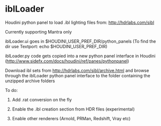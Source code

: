# iblLoader
Houdini python panel to load .ibl lighting files from: http://hdrlabs.com/sibl

Currently supporting Mantra only

iblLoader.ui goes in $HOUDINI_USER_PREF_DIR/python_panels (To find the dir use Textport: echo $HOUDINI_USER_PREF_DIR)

iblLoader.py code gets copied into a new python panel interface in Houdini (http://www.sidefx.com/docs/houdini/ref/panes/pythonpanel)

Download ibl sets from http://hdrlabs.com/sibl/archive.html and browse through the iblLoader python panel interface to the folder containing the unzipped archive folders

To do:

1) Add .rat conversion on the fly

2) Enable the .ibl creation section from HDR files (experimental)

3) Enable other renderers (Arnold, PRMan, Redshift, Vray etc) 
